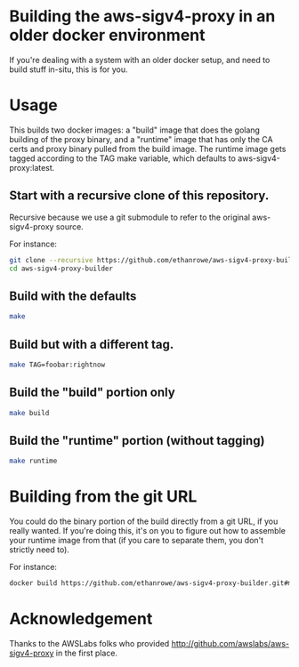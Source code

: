 # Building the aws-sigv4-proxy in an older docker environment

If you're dealing with a system with an older docker setup, and need to build stuff in-situ, this is for you.

# Usage

This builds two docker images: a "build" image that does the golang building of the proxy binary, and a "runtime"
image that has only the CA certs and proxy binary pulled from the build image.  The runtime image gets tagged
according to the TAG make variable, which defaults to aws-sigv4-proxy:latest.

## Start with a recursive clone of this repository.

Recursive because we use a git submodule to refer to the original aws-sigv4-proxy source.

For instance:

```bash
git clone --recursive https://github.com/ethanrowe/aws-sigv4-proxy-builder.git aws-sigv4-proxy-builder
cd aws-sigv4-proxy-builder
```

## Build with the defaults

```bash
make
```

## Build but with a different tag.

```bash
make TAG=foobar:rightnow
```

## Build the "build" portion only

```bash
make build
```

## Build the "runtime" portion (without tagging)

```bash
make runtime
```

# Building from the git URL

You could do the binary portion of the build directly from a git URL, if you really wanted.  If you're doing this, it's
on you to figure out how to assemble your runtime image from that (if you care to separate them, you don't strictly need
to).

For instance:

```bash
docker build https://github.com/ethanrowe/aws-sigv4-proxy-builder.git#master:build-binary
```

# Acknowledgement

Thanks to the AWSLabs folks who provided http://github.com/awslabs/aws-sigv4-proxy in the first place.

